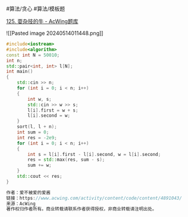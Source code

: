 
#算法/贪心 #算法/模板题 

[125. 耍杂技的牛 - AcWing题库](https://www.acwing.com/problem/content/127/)


![[Pasted image 20240514011448.png]]

```cpp
#include<iostream>
#include<algorithm>
const int N = 50010;
int n;
std::pair<int, int> l[N];
int main()
{
    std::cin >> n;
    for (int i = 0; i < n; i++)
    {
        int w, s;
        std::cin >> w >> s;
        l[i].first = w + s;
        l[i].second = w;
    }
    sort(l, l + n);
    int sum = 0;
    int res = -2e9;
    for (int i = 0; i < n; i++)
    {
        int s = l[i].first - l[i].second, w = l[i].second;
        res = std::max(res, sum - s);
        sum += w;
    }
    std::cout << res;
}

作者：爱不被爱的爱酱
链接：https://www.acwing.com/activity/content/code/content/4891043/
来源：AcWing
著作权归作者所有。商业转载请联系作者获得授权，非商业转载请注明出处。
```